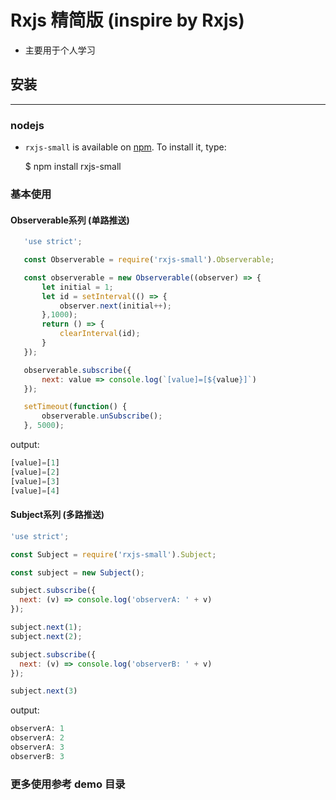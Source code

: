 # Rxjs 精简版 (inspire by Rxjs)
 - 主要用于个人学习


## 安装
***
### nodejs
- `rxjs-small`  is available on [npm](http://npmjs.org). To install it, type:

    $ npm install rxjs-small

###  基本使用

#### Observerable系列 (单路推送)

 ```js
    'use strict';

    const Observerable = require('rxjs-small').Observerable;

    const observerable = new Observerable((observer) => {
        let initial = 1;
        let id = setInterval(() => {
            observer.next(initial++);
        },1000);
        return () => {
            clearInterval(id);
        }
    });

    observerable.subscribe({
        next: value => console.log(`[value]=[${value}]`)
    });

    setTimeout(function() {
        observerable.unSubscribe();
    }, 5000);
 ```

 output:
```js
[value]=[1]
[value]=[2]
[value]=[3]
[value]=[4]
```


#### Subject系列 (多路推送)
```js
'use strict';

const Subject = require('rxjs-small').Subject;

const subject = new Subject();

subject.subscribe({
  next: (v) => console.log('observerA: ' + v)
});

subject.next(1);
subject.next(2);

subject.subscribe({
  next: (v) => console.log('observerB: ' + v)
});

subject.next(3)
```
output:

```js
observerA: 1
observerA: 2
observerA: 3
observerB: 3
```

### 更多使用参考 demo 目录 